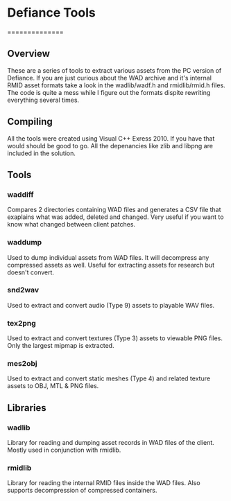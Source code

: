 # Defiance Tools #
==============

## Overview ##
These are a series of tools to extract various assets from the PC version of Defiance. If you are just curious about the WAD archive and it's internal RMID asset formats take a look in the wadlib/wadf.h and rmidlib/rmid.h files. The code is quite a mess while I figure out the formats dispite rewriting everything several times. 

## Compiling ##
All the tools were created using Visual C++ Exress 2010. If you have that would should be good to go. All the depenancies like zlib and libpng are included in the solution. 

## Tools ##
### waddiff ###
Compares 2 directories containing WAD files and generates a CSV file that exaplains what was added, deleted and changed. Very useful if you want to know what changed between client patches.  

### waddump ###
Used to dump individual assets from WAD files. It will decompress any compressed assets as well. Useful for extracting assets for research but doesn't convert.  

### snd2wav ###
Used to extract and convert audio (Type 9) assets to playable WAV files.  

### tex2png ###
Used to extract and convert textures (Type 3) assets to viewable PNG files. Only the largest mipmap is extracted.

### mes2obj ###
Used to extract and convert static meshes (Type 4) and related texture assets to OBJ, MTL & PNG files. 
  
## Libraries ##
### wadlib ###
Library for reading and dumping asset records in WAD files of the client. Mostly used in conjunction with rmidlib. 

### rmidlib ###
Library for reading the internal RMID files inside the WAD files. Also supports decompression of compressed containers. 


